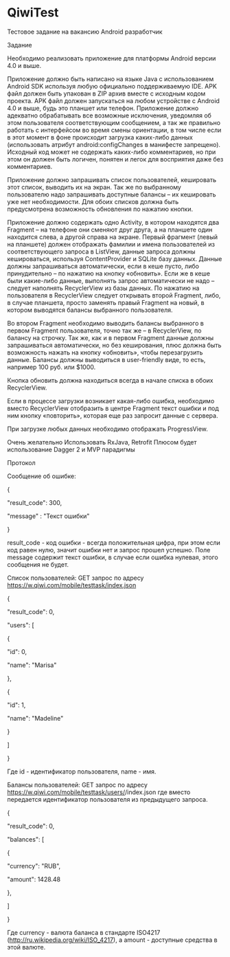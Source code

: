 # QiwiTest
Тестовое задание на вакансию Android разработчик

Задание

Необходимо реализовать приложение для платформы Android версии 4.0 и выше.

Приложение должно быть написано на языке Java с использованием Android SDK используя любую официально поддерживаемую IDE. APK файл должен быть упакован в ZIP архив вместе с исходным кодом проекта. APK файл должен запускаться на любом устройстве с Android 4.0 и выше, будь это планшет или телефон. Приложение должно адекватно обрабатывать все возможные исключения, уведомляя об этом пользователя соответствующим сообщением, а так же правильно работать с интерфейсом во время смены ориентации, в том числе если в этот момент в фоне происходит загрузка каких-либо данных (использовать атрибут android:configChanges в манифесте запрещено). Исходный код может не содержать каких-либо комментариев, но при этом он должен быть логичен, понятен и легок для восприятия даже без комментариев.

Приложение должно запрашивать список пользователей, кешировать этот список, выводить их на экран. Так же по выбранному пользователю надо запрашивать доступные балансы – их кешировать уже нет необходимости. Для обоих списков должна быть предусмотрена возможность обновления по нажатию кнопки.

Приложение должно содержать одно Activity, в котором находятся два Fragment – на телефоне они сменяют друг друга, а на планшете один находится слева, а другой справа на экране. Первый фрагмент (левый на планшете) должен отображать фамилии и имена пользователей из соответствующего запроса в ListView, данные запроса должны кешироваться, используя ContentProvider и SQLite базу данных. Данные должны запрашиваться автоматически, если в кеше пусто, либо принудительно – по нажатию на кнопку «обновить». Если же в кеше были какие-либо данные, выполнять запрос автоматически не надо – следует наполнять RecyclerView из базы данных. По нажатию на пользователя в RecyclerView следует открывать второй Fragment, либо, в случае планшета, просто заменять правый Fragment на новый, в котором выводятся балансы выбранного пользователя.

Во втором Fragment необходимо выводить балансы выбранного в первом Fragment пользователя, точно так же – в RecyclerView, по балансу на строчку. Так же, как и в первом Fragment данные должны запрашиваться автоматически, но без кеширования, плюс должна быть возможность нажать на кнопку «обновить», чтобы перезагрузить данные. Балансы должны выводиться в user-friendly виде, то есть, например 100 руб. или $1000.

Кнопка обновить должна находиться всегда в начале списка в обоих RecyclerView.

Если в процессе загрузки возникает какая-либо ошибка, необходимо вместо RecyclerView отобразить в центре Fragment текст ошибки и под ним кнопку «повторить», которая еще раз запросит данные с сервера.

При загрузке любых данных необходимо отображать ProgressView.

Очень желательно Использовать RxJava, Retrofit Плюсом будет использование Dagger 2 и MVP парадигмы

Протокол

Сообщение об ошибке:

{

"result_code": 300,

"message" : "Текст ошибки"

}

result_code - код ошибки - всегда положительная цифра, при этом если код равен нулю, значит ошибки нет и запрос прошел успешно. Поле message содержит текст ошибки, в случае если ошибка нулевая, этого сообщения не будет.

Список пользователей: GET запрос по адресу https://w.qiwi.com/mobile/testtask/index.json

{

"result_code": 0,

"users": [

{

"id": 0,

"name": "Marisa"

},

{

"id": 1,

"name": "Madeline"

}

]

}

Где id - идентификатор пользователя, name - имя.

Балансы пользователей: GET запрос по адресу https://w.qiwi.com/mobile/testtask/users/<id>/index.json где вместо <id> передается идентификатор пользователя из предыдущего запроса.

{

"result_code": 0,

"balances": [

{

"currency": "RUB",

"amount": 1428.48

},

]

}

Где currency - валюта баланса в стандарте ISO4217 (http://ru.wikipedia.org/wiki/ISO_4217), а amount - доступные средства в этой валюте.
